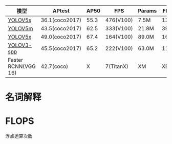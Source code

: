 | 模型 | APtest | AP50 | FPS | Params | FLOPS | Year |
|--|--|--|--|--|--|--|
| [YOLOV5s](https://github.com/ultralytics/yolov5) | 36.1(coco2017) | 55.3 | 476(V100) | 7.5M | 13.2B | 2020 |
| [YOLOV5m](https://github.com/ultralytics/yolov5) | 43.5(coco2017) | 62.5| 333(V100) | 21.8M | 39.4B | 2020 |
| [YOLOV5x](https://github.com/ultralytics/yolov5) | 49.0(coco2017) | 67.4| 164(V100) | 89.0M | 166.4B | 2020 |
| [YOLOV3-spp](https://github.com/ultralytics/yolov3) | 45.5(coco2017) | 65.2| 222(V100) | 63.0M | 118.0B | 2018 |
| Faster RCNN(VGG 16) | 42.7(coco) | X | 7(TitanX) | XM | XB | 2015 |

# 名词解释
# FLOPS
浮点运算次数
